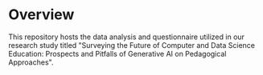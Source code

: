 # Overview

This repository hosts the data analysis and questionnaire utilized in our research study titled "Surveying the Future of Computer and Data Science Education: Prospects and Pitfalls of Generative AI on Pedagogical Approaches". 
